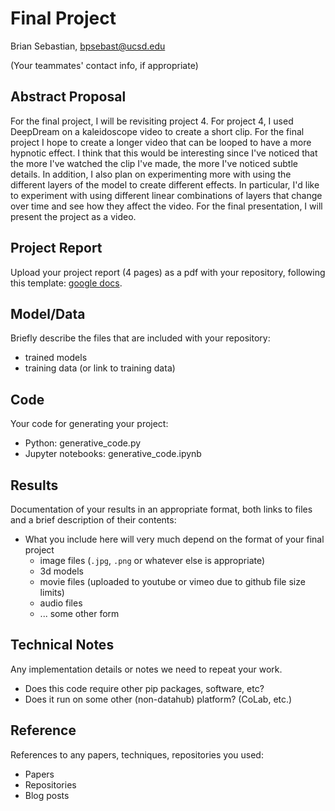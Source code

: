 # Final Project

Brian Sebastian, bpsebast@ucsd.edu

(Your teammates' contact info, if appropriate)

## Abstract Proposal

For the final project, I will be revisiting project 4. For project 4, I used DeepDream on a kaleidoscope video to create a short clip. For the final project I hope to create a longer video that can be looped to have a more hypnotic effect. I think that this would be interesting since I've noticed that the more I've watched the clip I've made, the more I've noticed subtle details. In addition, I also plan on experimenting more with using the different layers of the model to create different effects. In particular, I'd like to experiment with using different linear combinations of layers that change over time and see how they affect the video. For the final presentation, I will present the project as a video.

## Project Report

Upload your project report (4 pages) as a pdf with your repository, following this template: [google docs](https://docs.google.com/document/d/133H59WZBmH6MlAgFSskFLMQITeIC5d9b2iuzsOfa4E8/edit?usp=sharing).

## Model/Data

Briefly describe the files that are included with your repository:
- trained models
- training data (or link to training data)

## Code

Your code for generating your project:
- Python: generative_code.py
- Jupyter notebooks: generative_code.ipynb

## Results

Documentation of your results in an appropriate format, both links to files and a brief description of their contents:
- What you include here will very much depend on the format of your final project
  - image files (`.jpg`, `.png` or whatever else is appropriate)
  - 3d models
  - movie files (uploaded to youtube or vimeo due to github file size limits)
  - audio files
  - ... some other form

## Technical Notes

Any implementation details or notes we need to repeat your work. 
- Does this code require other pip packages, software, etc?
- Does it run on some other (non-datahub) platform? (CoLab, etc.)

## Reference

References to any papers, techniques, repositories you used:
- Papers
- Repositories
- Blog posts
